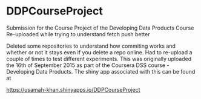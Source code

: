 # DDPCourseProject
Submission for the Course Project of the Developing Data Products Course 
Re-uploaded while trying to understand fetch push better

Deleted some repositories to understand how commiting works and whether or not it stays even if you delete a repo online.
Had to re-upload a couple of times to test different experiments. This was originally uploaded the 16th of September 2015
as part of the Coursera DSS course - Developing Data Products. The shiny app associated with this can be found at

https://usamah-khan.shinyapps.io/DDPCourseProject


